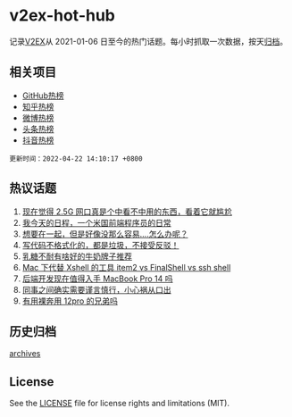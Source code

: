 # v2ex-hot-hub

 记录[V2EX](https://www.v2ex.com/)从 2021-01-06 日至今的热门话题。每小时抓取一次数据，按天[归档](archives)。
 
 ## 相关项目

- [GitHub热榜](https://github.com/lonnyzhang423/github-hot-hub)
- [知乎热榜](https://github.com/lonnyzhang423/zhihu-hot-hub)
- [微博热榜](https://github.com/lonnyzhang423/weibo-hot-hub)
- [头条热榜](https://github.com/lonnyzhang423/toutiao-hot-hub)
- [抖音热榜](https://github.com/lonnyzhang423/douyin-hot-hub)


 `更新时间：2022-04-22 14:10:17 +0800`

## 热议话题

1. [现在觉得 2.5G 网口真是个中看不中用的东西，看着它就尴尬](https://www.v2ex.com/t/848425)
1. [我今天的日程，一个米国前端程序员的日常](https://www.v2ex.com/t/848483)
1. [想要在一起，但是好像没那么容易....怎么办呢？](https://www.v2ex.com/t/848382)
1. [写代码不格式化的，都是垃圾，不接受反驳！](https://www.v2ex.com/t/848431)
1. [乳糖不耐有啥好的牛奶牌子推荐](https://www.v2ex.com/t/848408)
1. [Mac 下代替 Xshell 的工具 item2 vs FinalShell vs ssh shell](https://www.v2ex.com/t/848386)
1. [后端开发现在值得入手 MacBook Pro 14 吗](https://www.v2ex.com/t/848385)
1. [同事之间确实需要谨言慎行，小心祸从口出](https://www.v2ex.com/t/848356)
1. [有用裸奔用 12pro 的兄弟吗](https://www.v2ex.com/t/848374)

## 历史归档

[archives](archives)

## License

See the [LICENSE](LICENSE) file for license rights and limitations (MIT).
